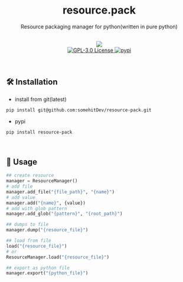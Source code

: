 <h1 align="center">
    resource.pack
</h1>
<p align="center">
    Resource packaging manager for python(written in pure python)
</p>
<br/>

<div align="center">
    <img src="https://img.shields.io/badge/python-3.7%20%7C%203.8%20%7C%203.9%20%7C%203.10%20%7C%203.11-blue" />
    <br>
    <a href="https://github.com/somehitDev/resource-pack/blob/main/LICENSE">
        <img src="https://img.shields.io/github/license/somehitDev/resource-pack.svg" alt="GPL-3.0 License" />
    </a>
    <a href="https://pypi.org/project/resource-pack/">
        <img src="https://img.shields.io/pypi/v/resource-pack.svg" alt="pypi" />
    </a>
</div><br><br>

## 🛠️ Installation
- install from git(latest)
```bash
pip install git@github.com:somehitDev/resource-pack.git
```
- pypi
```bash
pip install resource-pack
```

<br>

## 📄 Usage
```python
## create resource
manager = ResourceManager()
# add file
manager.add_file("{file_path}", "{name}")
# add value
manager.add("{name}", {value})
# add with glob pattern
manager.add_glob("{pattern}", "{root_path}")

## dumps to file
manager.dump("{resource_file}")

## load from file
load("{resource_file}")
# or
ResourceManager.load("{resource_file}")

## export as python file
manager.export("{python_file}")
```
